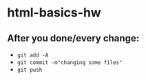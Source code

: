 # html-basics-hw


## After you done/every change:

- `git add -A`
- `git commit -m"changing some files"`
- `git push `